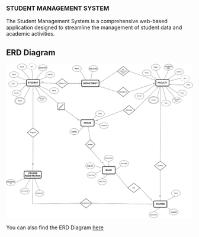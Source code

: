### STUDENT MANAGEMENT SYSTEM

The Student Management System is a comprehensive web-based application designed to streamline the management of student data and academic activities. 


## ERD Diagram

![image](./ERD.png)

You can also find the ERD Diagram [here](./ERD.png)